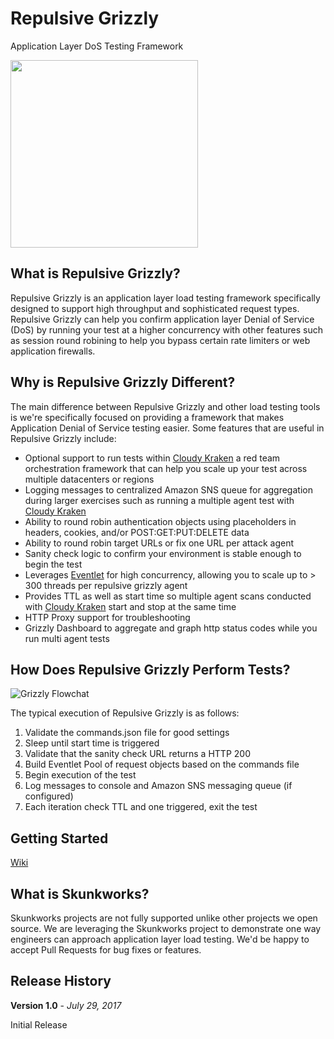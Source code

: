 # Repulsive Grizzly
Application Layer DoS Testing Framework

<img src="http://i.imgur.com/ELSsnaw.jpg" width="300">

## What is Repulsive Grizzly?
Repulsive Grizzly is an application layer load testing framework specifically designed to support high throughput and sophisticated request types.  Repulsive Grizzly can help you confirm application layer Denial of Service (DoS) by running your test at a higher concurrency with other features such as session round robining to help you bypass certain rate limiters or web application firewalls.  

## Why is Repulsive Grizzly Different?
The main difference between Repulsive Grizzly and other load testing tools is we're specifically focused on providing a framework that makes Application Denial of Service testing easier.  Some features that are useful in Repulsive Grizzly include:
* Optional support to run tests within [Cloudy Kraken](https://github.com/netflix-skunkworks/cloudy-kraken) a red team orchestration framework that can help you scale up your test across multiple datacenters or regions
* Logging messages to centralized Amazon SNS queue for aggregation during larger exercises such as running a multiple agent test with [Cloudy Kraken](https://github.com/netflix-skunkworks/cloudy-kraken)
* Ability to round robin authentication objects using placeholders in headers, cookies, and/or POST:GET:PUT:DELETE data
* Ability to round robin target URLs or fix one URL per attack agent
* Sanity check logic to confirm your environment is stable enough to begin the test 
* Leverages [Eventlet](http://eventlet.net/) for high concurrency, allowing you to scale up to > 300 threads per repulsive grizzly agent
* Provides TTL as well as start time so multiple agent scans conducted with [Cloudy Kraken](https://github.com/netflix-skunkworks/cloudy-kraken) start and stop at the same time
* HTTP Proxy support for troubleshooting
* Grizzly Dashboard to aggregate and graph http status codes while you run multi agent tests

## How Does Repulsive Grizzly Perform Tests?
![Grizzly Flowchat](https://i.imgur.com/DxBdLXU.png)

The typical execution of Repulsive Grizzly is as follows:

1. Validate the commands.json file for good settings
2. Sleep until start time is triggered
3. Validate that the sanity check URL returns a HTTP 200
4. Build Eventlet Pool of request objects based on the commands file
5. Begin execution of the test
6. Log messages to console and Amazon SNS messaging queue (if configured)
7. Each iteration check TTL and one triggered, exit the test

## Getting Started
[Wiki](https://github.com/netflix-skunkworks/repulsive-grizzly/wiki)

## What is Skunkworks?
Skunkworks projects are not fully supported unlike other projects we open source.  We are leveraging the Skunkworks project to demonstrate one way engineers can approach application layer load testing.  We'd be happy to accept Pull Requests for bug fixes or features.  

## Release History ##
**Version 1.0** - *July 29, 2017*

Initial Release
